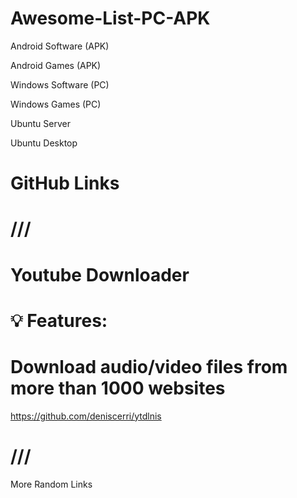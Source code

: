 # Awesome-List-PC-APK

Android Software (APK)


Android Games (APK)

Windows Software (PC)

Windows Games (PC)

Ubuntu Server 

Ubuntu Desktop

# GitHub Links
# ///
# Youtube Downloader
#  💡 Features:
# Download audio/video files from more than 1000 websites
  https://github.com/deniscerri/ytdlnis
# ///

More Random Links




